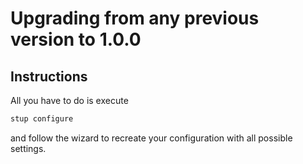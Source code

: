 # Upgrading from any previous version to 1.0.0

## Instructions

All you have to do is execute

```bash
stup configure
```

and follow the wizard to recreate your configuration with all possible settings.